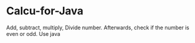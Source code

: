 # Calcu-for-Java
Add, subtract, multiply, Divide number. Afterwards, check if the number is even or odd.
Use java
